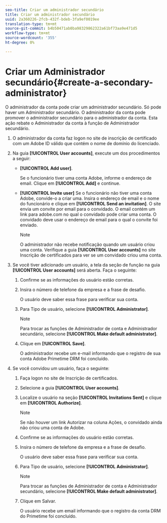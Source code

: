 ```yaml
---
seo-title: Criar um administrador secundário
title: Criar um administrador secundário
uuid: 2a360226-2fcb-432f-bdeb-3fa9ef0019ee
translation-type: tm+mt
source-git-commit: b4b50471ab0ba98329862322a61bf73aa9e471d5
workflow-type: tm+mt
source-wordcount: '355'
ht-degree: 0%

---
```



# Criar um Administrador secundário{#create-a-secondary-administrator}

O administrador da conta pode criar um administrador secundário. Só pode haver um Administrador secundário. O administrador da conta pode promover o administrador secundário para o administrador da conta. Esta ação rebate o Administrador da conta à função de Administrador secundário.

1. O administrador da conta faz logon no site de inscrição de certificado com um Adobe ID válido que contém o nome de domínio do licenciado.
1. Na guia **[!UICONTROL User accounts]**, execute um dos procedimentos a seguir:

   * **[!UICONTROL Add user]**.

      Se o funcionário tiver uma conta Adobe, informe o endereço de email. Clique em **[!UICONTROL Add]** e continue.

   * **[!UICONTROL Invite user]** Se o funcionário não tiver uma conta Adobe, convide-o a criar uma. Insira o endereço de email e o nome do funcionário e clique em **[!UICONTROL Send an invitation]**. O site envia um convite por email para o convidado. O email contém um link para adobe.com no qual o convidado pode criar uma conta. O convidado deve usar o endereço de email para o qual o convite foi enviado.

      >[!NOTE]
      >
      >O administrador não recebe notificação quando um usuário criou uma conta. Verifique a guia **[!UICONTROL User accounts]** no site Inscrição de certificados para ver se um convidado criou uma conta.

1. Se você tiver adicionado um usuário, a tela da seção de função na guia **[!UICONTROL User accounts]** será aberta. Faça o seguinte:

   1. Confirme se as informações do usuário estão corretas.
   1. Insira o número de telefone da empresa e a frase de desafio.

      O usuário deve saber essa frase para verificar sua conta.
   1. Para Tipo de usuário, selecione **[!UICONTROL Administrator]**.

      >[!NOTE]
      >
      >Para trocar as funções de Administrador de conta e Administrador secundário, selecione **[!UICONTROL Make default administrator]**.

   1. Clique em **[!UICONTROL Save]**.

      O administrador recebe um e-mail informando que o registro de sua conta Adobe Primetime DRM foi concluído.

1. Se você convidou um usuário, faça o seguinte:

   1. Faça logon no site de Inscrição de certificados.
   1. Selecione a guia **[!UICONTROL User accounts]**.
   1. Localize o usuário na seção **[!UICONTROL Invitations Sent]** e clique em **[!UICONTROL Authorize]**.

      >[!NOTE]
      >
      >Se não houver um link Autorizar na coluna Ações, o convidado ainda não criou uma conta de Adobe.

   1. Confirme se as informações do usuário estão corretas.
   1. Insira o número de telefone da empresa e a frase de desafio.

      O usuário deve saber essa frase para verificar sua conta.
   1. Para Tipo de usuário, selecione **[!UICONTROL Administrator]**.

      >[!NOTE]
      >
      >Para trocar as funções de Administrador de conta e Administrador secundário, selecione **[!UICONTROL Make default administrator]**.

   1. Clique em Salvar.

      O usuário recebe um email informando que o registro da conta DRM do Primetime foi concluído.

